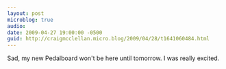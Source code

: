 ```yaml
---
layout: post
microblog: true
audio: 
date: 2009-04-27 19:00:00 -0500
guid: http://craigmcclellan.micro.blog/2009/04/28/t1641060484.html
---
```

Sad, my new Pedalboard won't be here until tomorrow.  I was really excited.
